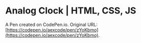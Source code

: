 # Analog Clock | HTML, CSS, JS

A Pen created on CodePen.io. Original URL: [https://codepen.io/aexcode/pen/zYoKbmo](https://codepen.io/aexcode/pen/zYoKbmo).


